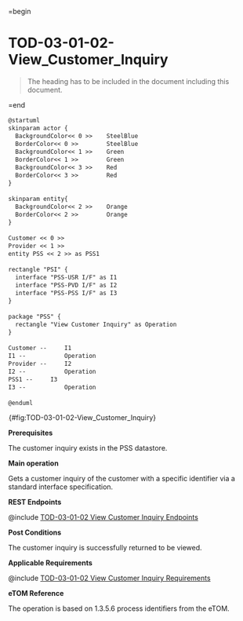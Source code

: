 =begin

# TOD-03-01-02-View_Customer_Inquiry

> The heading has to be included in the document including this document.

=end

```plantuml
@startuml
skinparam actor {
  BackgroundColor<< 0 >> 	SteelBlue
  BorderColor<< 0 >> 		SteelBlue
  BackgroundColor<< 1 >> 	Green
  BorderColor<< 1 >> 		Green
  BackgroundColor<< 3 >> 	Red
  BorderColor<< 3 >> 		Red
}

skinparam entity{
  BackgroundColor<< 2 >> 	Orange
  BorderColor<< 2 >> 		Orange
}

Customer << 0 >> 
Provider << 1 >>
entity PSS << 2 >> as PSS1

rectangle "PSI" {
  interface "PSS-USR I/F" as I1
  interface "PSS-PVD I/F" as I2
  interface "PSS-PSS I/F" as I3
}

package "PSS" {
  rectangle "View Customer Inquiry" as Operation
}

Customer --	    I1
I1 --           Operation
Provider --	    I2
I2 --       	Operation
PSS1 --	    I3
I3 --       	Operation

@enduml

```

![**TOD-03-01-02**: View Customer Inquiry](../../common/pixel.png){#fig:TOD-03-01-02-View_Customer_Inquiry}

**Prerequisites**

The customer inquiry exists in the PSS datastore.

**Main operation**

Gets a customer inquiry of the customer with a specific identifier via a standard interface specification.

**REST Endpoints**

@include [TOD-03-01-02 View Customer Inquiry Endpoints](endpoints/TOD-03-01-02-View_Customer_Inquiry-endpoints.md)

**Post Conditions**

The customer inquiry is successfully returned to be viewed.

**Applicable Requirements**

@include [TOD-03-01-02 View Customer Inquiry Requirements](requirements/TOD-03-01-02-View_Customer_Inquiry-requirements.md)

**eTOM Reference**

The operation is based on 1.3.5.6 process identifiers from the eTOM.

